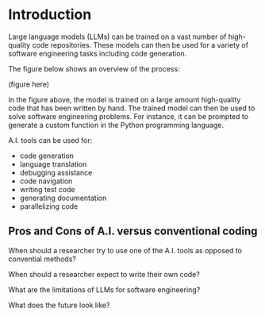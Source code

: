 # Introduction

Large language models (LLMs) can be trained on a vast number of high-quality code repositories. These models can then be used for a variety of software engineering tasks including code generation.

The figure below shows an overview of the process:

(figure here)

In the figure above, the model is trained on a large amount high-quality code that has been written by hand. The trained model can then be used to solve software engineering problems. For instance, it can be prompted to generate a custom function in the Python programming language.

A.I. tools can be used for:

- code generation  
- language translation
- debugging assistance
- code navigation  
- writing test code  
- generating documentation  
- parallelizing code  

## Pros and Cons of A.I. versus conventional coding

When should a researcher try to use one of the A.I. tools as opposed to convential methods?

When should a researcher expect to write their own code?

What are the limitations of LLMs for software engineering?

What does the future look like?
